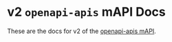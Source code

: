 # v2 `openapi-apis` mAPI Docs

These are the docs for v2 of the [openapi-apis mAPI](https://github.com/gravitee-io/gravitee-api-management/blob/master/gravitee-apim-rest-api/gravitee-apim-rest-api-management-v2/gravitee-apim-rest-api-management-v2-rest/src/main/resources/openapi/openapi-apis.yaml).

